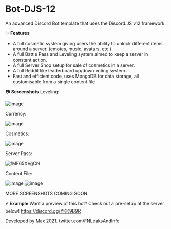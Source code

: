 # Bot-DJS-12
An advanced Discord Bot template that uses the Discord.JS v12 framework.

✨ **Features**
- A full cosmetic system giving users the ability to unlock different items around a server. (emotes, music, avatars, etc.)
- A full Battle Pass and Leveling system aimed to keep a server in constant action.
- A full Server Shop setup for sale of cosmetics in a server.
- A full Reddit like leaderboard up/down voting system.
- Fast and efficient code, uses MongoDB for data storage, all customisable from a single content file.

📷 **Screenshots**
Leveling:

![image](https://user-images.githubusercontent.com/47879795/130308404-20fe4b48-e15f-4d04-8668-cbf926a133b7.png)

Currency:

![image](https://user-images.githubusercontent.com/47879795/130308416-d514dc55-bb62-48f6-8a9a-9d3db8210611.png)

Cosmetics:

![image](https://user-images.githubusercontent.com/47879795/130308445-935c0223-4678-48d4-9571-3460a8a63e51.png)

Server Pass:

![fMF65XVgCN](https://user-images.githubusercontent.com/47879795/130308487-7bf70536-5f67-4282-995b-6a8bb7277b02.gif)

Content File:

![image](https://user-images.githubusercontent.com/47879795/130308529-7d3b9cb3-4271-4e43-86f2-e5f20c77c3d1.png)
![image](https://user-images.githubusercontent.com/47879795/130308555-d2aa4d0c-5835-477b-8bad-4d809435150c.png)

MORE SCREENSHOTS COMING SOON.

⚡ **Example**
Want a preview of this bot? Check out a pre-setup at the server below!
https://discord.gg/YKK9B9R

Developed by Max 2021.
twitter.com/FNLeaksAndInfo
